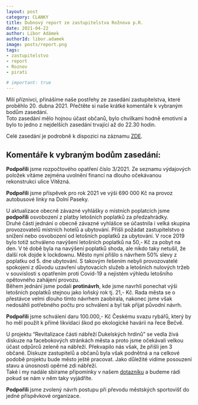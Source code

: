 ```yaml
---
layout: post
category: CLANKY
title: Dubnový report ze zastupitelstva Rožnova p.R. 
date: 2021-04-22
author: Libor Adámek
authorId: libor.adamek
image: posts/report.png  
tags: 
- zastupitelstvo
- report
- Roznov
- pirati

# important: true
---
```

Milí příznivci, přinášíme naše postřehy ze zasedání zastupitelstva, které proběhlo 20. dubna 2021. Přečtěte si naše krátké komentáře k vybraným bodům zasedání.
<br>Toto zasedání mělo hojnou účast občanů, bylo chvilkami hodně emotivní a bylo to jedno z nejdelších zasedání trvající až do 22.30 hodin.

Celé zasedání je podrobně k dispozici na záznamu [ZDE](https://www.tvbeskyd.cz/zastupitelstvo-mesta-roznov-pod-radhostem/).

## Komentáře k vybraným bodům zasedání:

**Podpořili** jsme rozpočtového opatření číslo 3/2021. Ze seznamu výdajových položek vítáme zejména uvolnění financí na dlouho očekávanou rekonstrukci ulice Vítězná. 

**Podpořili** jsme příspěvek pro rok 2021 ve výši 690 000 Kč na provoz autobusové linky na Dolní Paseky.

U aktualizace obecně závazné vyhlášky o místních poplatcích jsme **podpořili** osvobození z platby letošních poplatků za předzahrádky.<br>
Druhé části jednání o obecně závazné vyhlášce se účastnila i velká skupina provozovatelů místních hotelů a ubytování. Přišli požádat zastupitelstvo o snížení nebo osvobození od letošních poplatků za ubytování.
V roce 2019 bylo totiž schváleno navýšení letošních poplatků na 50,- Kč za pobyt na den. V té době byla na navýšení poplatků shoda, ale nikdo taky netušil, že další rok dojde k lockdownu. 
Město nyní přišlo s návrhem 50% slevy z poplatku od 5. dne ubytování.
S takovým řešením nebyli provozovatelé spokojeni z důvodu uzavření ubytovacích služeb a letošních nulových tržeb v souvislosti s opatřením proti Covid-19 a 
nejistém výhledu letošního opětovného zahájení provozu. 
<br>Během jednání jsme podali **protinávrh**, kde jsme navrhli ponechat výši letošních poplatků stejnou jako loňský rok tj. 21,- Kč. 
Rada města se o přestávce velmi dlouho tímto návrhem zaobírala, nakonec jsme však nedosáhli potřebného počtu pro schválení a byl tak přijat původní návrh.

**Podpořili** jsme schválení daru 100.000,- Kč Českému svazu rybářů, který by ho měl použít k přímé likvidaci škod po ekologické havárii na řece Bečvě.

U projektu “Revitalizace části nábřeží Dukelských hrdinů” se vedla živá diskuze na facebokových stránkách města a proto jsme očekávali velkou účast odpůrců zeleně na nábřeží. Překvapilo nás však, že přišli jen 3 občané. Diskuze zastupitelů a občanů byla však podnětná a na celkové podobě projektu bude město ještě pracovat.
Jako důležité vidíme posouzení stavu a únosnosti opěrné zdi nábřeží.
<br>Také i my nadále sbírame připomínky v našem [dotazníku](https://roznov.pirati.cz/tiskove-zpravy/dotaznik-k-vysadbe-zelene-na-nabrezi/) a budeme rádi pokud se nám v něm taky vyjádříte. 

**Podpořili** jsme zvolený návrh postupu při převodu městských sportovišť do jedné příspěvkové organizace. 




